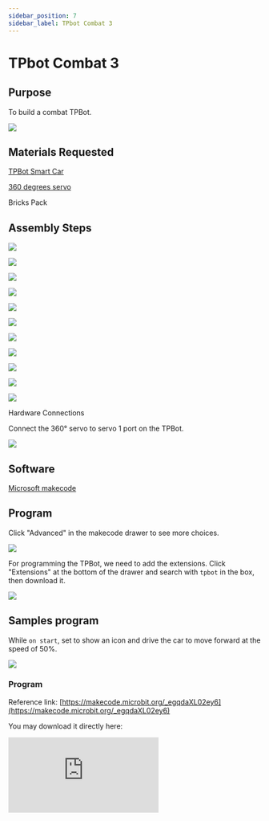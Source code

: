 ```yaml
---
sidebar_position: 7
sidebar_label: TPbot Combat 3
---
```


# TPbot Combat 3

## Purpose

To build a combat TPBot.


![](./images/tpbot-brick-expansion-case-07-01.png)

## Materials Requested


[TPBot Smart Car](https://www.elecfreaks.com/tpbot.html)

[360 degrees servo](https://www.elecfreaks.com/geekservo-2kg-360-degrees-compatible-with-lego.html)

Bricks Pack



## Assembly Steps

![](./images/tpbot-brick-expansion-step-07-01.png)

![](./images/tpbot-brick-expansion-step-07-02.png)

![](./images/tpbot-brick-expansion-step-07-03.png)

![](./images/tpbot-brick-expansion-step-07-04.png)

![](./images/tpbot-brick-expansion-step-07-05.png)

![](./images/tpbot-brick-expansion-step-07-06.png)

![](./images/tpbot-brick-expansion-step-07-07.png)

![](./images/tpbot-brick-expansion-step-07-08.png)

![](./images/tpbot-brick-expansion-step-07-09.png)

![](./images/tpbot-brick-expansion-step-07-10.png)

![](./images/tpbot-brick-expansion-step-07-11.png)




Hardware Connections

Connect the 360° servo to servo 1 port on the TPBot.

![](./images/tpbot-brick-expansion-case-01-02.png)


## Software

[Microsoft makecode](https://makecode.microbit.org/#)


## Program



Click "Advanced" in the makecode drawer to see more choices.

![](./images/tpbot-brick-expansion-case-01-03.png)

For programming the TPBot, we need to add the extensions. Click "Extensions" at the bottom of the drawer and search with `tpbot` in the box, then download it.

![](./images/tpbot-brick-expansion-case-01-04.png)



## Samples program

While `on start`, set to show an icon and drive the car to move forward at the speed of 50%.

![](./images/tpbot-brick-expansion-case-03-05.png)


### Program

Reference link: [https://makecode.microbit.org/_egqdaXL02ey6](https://makecode.microbit.org/_egqdaXL02ey6)

You may download it directly here:

<div
    style={{
        position: 'relative',
        paddingBottom: '60%',
        overflow: 'hidden',
    }}
>
    <iframe
        src="https://makecode.microbit.org/_egqdaXL02ey6"
        frameborder="0"
        sandbox="allow-popups allow-forms allow-scripts allow-same-origin"
        style={{
            position: 'absolute',
            width: '100%',
            height: '100%',
        }}
    />
</div>

## Conclusion


The cart drives forward and the fork in the headpart push the other carts away.
